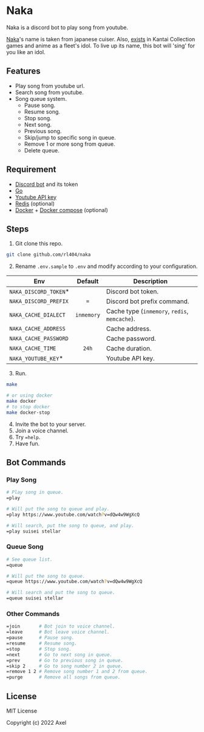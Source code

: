 # Naka

Naka is a discord bot to play song from youtube.

[Naka](https://en.wikipedia.org/wiki/Japanese_cruiser_Naka)'s name is taken from japanese cuiser. Also, [exists](https://kancolle.fandom.com/wiki/Naka) in Kantai Collection games and anime as a fleet's idol. To live up its name, this bot will 'sing' for you like an idol.

## Features

- Play song from youtube url.
- Search song from youtube.
- Song queue system.
  - Pause song.
  - Resume song.
  - Stop song.
  - Next song.
  - Previous song.
  - Skip/jump to specific song in queue.
  - Remove 1 or more song from queue.
  - Delete queue.

## Requirement

- [Discord bot](https://discordpy.readthedocs.io/en/latest/discord.html) and its token
- [Go](https://golang.org/)
- [Youtube API key](https://developers.google.com/youtube/v3/getting-started)
- [Redis](https://redis.io/) (optional)
- [Docker](https://docker.com) + [Docker compose](https://docs.docker.com/compose/) (optional)

## Steps

1. Git clone this repo.

```bash
git clone github.com/rl404/naka
```

2. Rename `.env.sample` to `.env` and modify according to your configuration.

| Env                    |  Default   | Description                                   |
| ---------------------- | :--------: | --------------------------------------------- |
| `NAKA_DISCORD_TOKEN`\* |            | Discord bot token.                            |
| `NAKA_DISCORD_PREFIX`  |    `=`     | Discord bot prefix command.                   |
| `NAKA_CACHE_DIALECT`   | `inmemory` | Cache type (`inmemory`, `redis`, `memcache`). |
| `NAKA_CACHE_ADDRESS`   |            | Cache address.                                |
| `NAKA_CACHE_PASSWORD`  |            | Cache password.                               |
| `NAKA_CACHE_TIME`      |   `24h`    | Cache duration.                               |
| `NAKA_YOUTUBE_KEY`\*   |            | Youtube API key.                              |

3. Run.

```bash
make

# or using docker
make docker
# to stop docker
make docker-stop
```

4. Invite the bot to your server.
5. Join a voice channel.
6. Try `=help`.
7. Have fun.

## Bot Commands

### Play Song

```bash
# Play song in queue.
=play

# Will put the song to queue and play.
=play https://www.youtube.com/watch?v=dQw4w9WgXcQ

# Will search, put the song to queue, and play.
=play suisei stellar
```

### Queue Song

```bash
# See queue list.
=queue

# Will put the song to queue.
=queue https://www.youtube.com/watch?v=dQw4w9WgXcQ

# Will search and put the song to queue.
=queue suisei stellar
```

### Other Commands

```bash
=join       # Bot join to voice channel.
=leave      # Bot leave voice channel.
=pause      # Pause song.
=resume     # Resume song.
=stop       # Stop song.
=next       # Go to next song in queue.
=prev       # Go to previous song in queue.
=skip 2     # Go to song number 2 in queue.
=remove 1 2 # Remove song number 1 and 2 from queue.
=purge      # Remove all songs from queue.
```

## License

MIT License

Copyright (c) 2022 Axel
